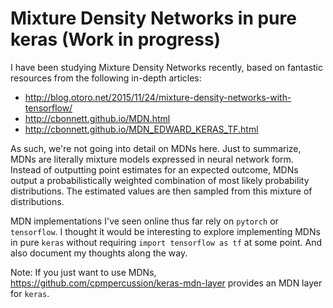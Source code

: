 # Mixture Density Networks in pure keras (Work in progress)

I have been studying Mixture Density Networks recently, based on fantastic resources from the following in-depth articles:
+ http://blog.otoro.net/2015/11/24/mixture-density-networks-with-tensorflow/
+ http://cbonnett.github.io/MDN.html
+ http://cbonnett.github.io/MDN_EDWARD_KERAS_TF.html

As such, we're not going into detail on MDNs here. Just to summarize, MDNs are literally mixture models expressed in neural network form. Instead of outputting point estimates for an expected outcome, MDNs output a probabilistically weighted combination of most likely probability distributions. The estimated values are then sampled from this mixture of distributions. 

MDN implementations I've seen online thus far rely on `pytorch` or `tensorflow`. I thought it would be interesting to explore implementing MDNs in pure `keras` without requiring `import tensorflow as tf` at some point. And also document my thoughts along the way.

Note: If you just want to use MDNs, https://github.com/cpmpercussion/keras-mdn-layer provides an MDN layer for `keras`.


